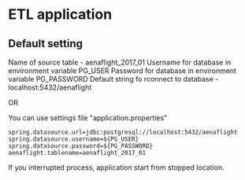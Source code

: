 # ETL application

## Default setting
Name of source table - aenaflight_2017_01
Username for database in environment variable PG_USER 
Password for database in environment variable PG_PASSWORD
Default string fo rconnect to database  - localhost:5432/aenaflight

OR

You can use settings file "application.properties"

```
spring.datasource.url=jdbc:postgresql://localhost:5432/aenaflight
spring.datasource.username=${PG_USER}
spring.datasource.password=${PG_PASSWORD}
aenaflight.tablename=aenaflight_2017_01
```

If you interrupted process, application start from stopped location.